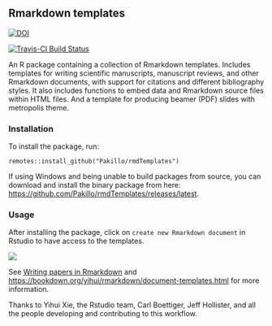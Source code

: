 ## Rmarkdown templates

[![DOI](https://zenodo.org/badge/doi/10.5281/zenodo.51346.svg)](http://dx.doi.org/10.5281/zenodo.51346)

[![Travis-CI Build Status](https://travis-ci.org/Pakillo/rmdTemplates.svg?branch=master)](https://travis-ci.org/Pakillo/rmdTemplates)


An R package containing a collection of Rmarkdown templates. Includes templates for writing scientific manuscripts, manuscript reviews, and other Rmarkdown documents, with support for citations and different bibliography styles. It also includes functions to embed data and Rmarkdown source files within HTML files. And a template for producing beamer (PDF) slides with metropolis theme.


### Installation

To install the package, run:

```{r}
remotes::install_github("Pakillo/rmdTemplates")
```

If using Windows and being unable to build packages from source, you can download and install the binary package from here: https://github.com/Pakillo/rmdTemplates/releases/latest.


### Usage

After installing the package, click on `create new Rmarkdown document` in Rstudio
to have access to the templates. 

![](https://sites.google.com/site/rodriguezsanchezf/news/writingpapersinrmarkdown/NewRmarkdown.PNG?attredirects=0)

See [Writing papers in Rmarkdown](https://frodriguezsanchez.net/post/writing-papers-in-rmarkdown/) and https://bookdown.org/yihui/rmarkdown/document-templates.html for 
more information.


Thanks to Yihui Xie, the Rstudio team, Carl Boettiger, Jeff Hollister, and all the people developing and contributing to this workflow.

